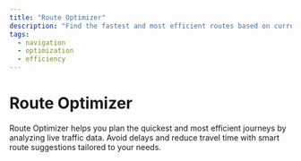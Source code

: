 ```yaml
---
title: "Route Optimizer"
description: "Find the fastest and most efficient routes based on current traffic conditions."
tags:
  - navigation
  - optimization
  - efficiency
---
```

# Route Optimizer

Route Optimizer helps you plan the quickest and most efficient journeys by analyzing live traffic data. Avoid delays and reduce travel time with smart route suggestions tailored to your needs.